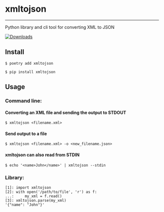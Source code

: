 # xmltojson

---

Python library and cli tool for converting XML to JSON

[![Downloads](https://static.pepy.tech/personalized-badge/xmltojson?period=total&units=international_system&left_color=lightgrey&right_color=brightgreen&left_text=Installs)](https://pepy.tech/project/xmltojson)

## Install

`$ poetry add xmltojson`

`$ pip install xmltojson`

## Usage

### Command line:

#### Converting an XML file and sending the output to STDOUT
`$ xmltojson <filename.xml>`

#### Send output to a file
`$ xmltojson <filename.xml> -o <new_filename.json>`

#### xmltojson can also read from STDIN
`$ echo '<name>John</name>' | xmltojson --stdin`

### Library:
```
[1]: import xmltojson
[2]: with open('/path/to/file', 'r') as f:
...:     my_xml = f.read()
[3]: xmltojson.parse(my_xml)
'{"name": "John"}'
```
